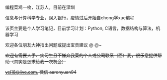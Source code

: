 编程菜鸡一枚，江苏人，目前在深圳

信息与计算科学专业，误入银行，疫情过后开始自chong学xue编程

该页主要是个人学习笔记，目前学习计划：Python, C语言，数据结构与算法，机器学习

欢迎各位朋友大神指出问题或提出宝贵建议 @ @~ 

~~欢迎有需要人手、实习生且不嫌弃我菜的个人或公司联系（面）我，很乐意提供帮助（其实是恳求给我一次机会）~~

~~ycl18@live.com, 微信 aaronyuan94~~
